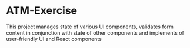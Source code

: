 # ATM-Exercise
This project manages state of various UI components, validates form content in conjunction with state of other components and implements of user-friendly UI and React components 
